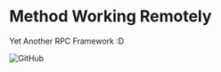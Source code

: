 # Method Working Remotely

Yet Another RPC Framework :D

![GitHub](https://img.shields.io/github/license/mwr-wiki/method-working-remotely.svg?color=blue&style=flat-square)
